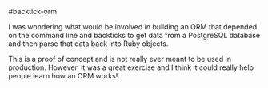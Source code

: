 #backtick-orm

I was wondering what would be involved in building an ORM that depended on the command line and backticks to get data from a PostgreSQL database and then parse that data back into Ruby objects.

This is a proof of concept and is not really ever meant to be used in production. However, it was a great exercise and I think it could really help people learn how an ORM works!